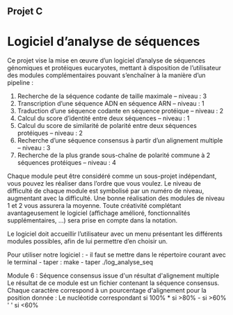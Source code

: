 ## Projet C
# Logiciel d’analyse de séquences

Ce projet vise la mise en œuvre d’un logiciel d’analyse de séquences génomiques et protéiques eucaryotes, mettant à
disposition de l’utilisateur des modules complémentaires pouvant s’enchaîner à la manière d’un pipeline :

1. Recherche de la séquence codante de taille maximale – niveau : 3
2. Transcription d’une séquence ADN en séquence ARN – niveau : 1
3. Traduction d’une séquence codante en séquence protéique – niveau : 2
4. Calcul du score d’identité entre deux séquences – niveau : 1
5. Calcul du score de similarité de polarité entre deux séquences protéiques – niveau : 2
6. Recherche d’une séquence consensus à partir d’un alignement multiple – niveau : 3
7. Recherche de la plus grande sous-chaîne de polarité commune à 2 séquences protéiques – niveau : 4

Chaque module peut être considéré comme un sous-projet indépendant, vous pouvez les réaliser dans l’ordre que
vous voulez. Le niveau de difficulté de chaque module est symbolisé par un numéro de niveau, augmentant avec la
difficulté. Une bonne réalisation des modules de niveau 1 et 2 vous assurera la moyenne. Toute créativité complétant
avantageusement le logiciel (affichage amélioré, fonctionnalités supplémentaires, ...) sera prise en compte dans la
notation.

Le logiciel doit accueillir l’utilisateur avec un menu présentant les différents modules possibles, afin de lui permettre
d’en choisir un.

Pour utiliser notre logiciel :
    - il faut se mettre dans le répertoire courant avec le terminal
    - taper : make 
    - taper ./log_analyse_seq

Module 6 : Séquence consensus issue d'un résultat d'alignement multiple
Le résultat de ce module est un fichier contenant la séquence consensus. Chaque caractère correspond à un pourcentage d'alignement pour la position donnée : 
             Le nucléotide correspondant si 100% 
             * si >80%
             - si >60%
             ' ' si <60%
